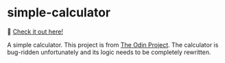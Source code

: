 # simple-calculator

🎉 [Check it out here!](https://freshmre.github.io/simple-calculator/)

A simple calculator. This project is from [The Odin Project](https://www.theodinproject.com/paths/foundations/courses/foundations/lessons/calculator).
The calculator is bug-ridden unfortunately and its logic needs to be completely rewritten.
